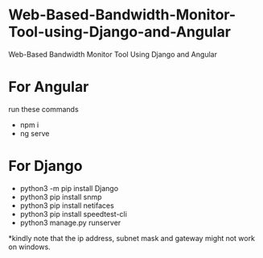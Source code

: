 # Web-Based-Bandwidth-Monitor-Tool-using-Django-and-Angular
Web-Based Bandwidth Monitor Tool Using Django and Angular


# For Angular
run these commands
+ npm i
+ ng serve

# For Django
+ python3 -m pip install Django
+ python3 pip install snmp
+ python3 pip install netifaces
+ python3 pip install speedtest-cli
+ python3 manage.py runserver


*kindly note that the ip address, subnet mask and gateway might not work on windows.
